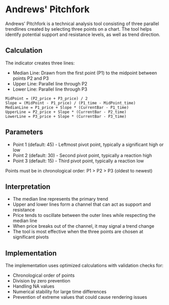 # Andrews' Pitchfork

Andrews' Pitchfork is a technical analysis tool consisting of three parallel trendlines created by selecting three points on a chart. The tool helps identify potential support and resistance levels, as well as trend direction.

## Calculation

The indicator creates three lines:
- Median Line: Drawn from the first point (P1) to the midpoint between points P2 and P3
- Upper Line: Parallel line through P2
- Lower Line: Parallel line through P3

```
MidPoint = (P2_price + P3_price) / 2
Slope = (MidPoint - P1_price) / (P1_time - MidPoint_time)
MedianLine = P1_price + Slope * (CurrentBar - P1_time)
UpperLine = P2_price + Slope * (CurrentBar - P2_time)
LowerLine = P3_price + Slope * (CurrentBar - P3_time)
```

## Parameters

- Point 1 (default: 45) - Leftmost pivot point, typically a significant high or low
- Point 2 (default: 30) - Second pivot point, typically a reaction high
- Point 3 (default: 15) - Third pivot point, typically a reaction low

Points must be in chronological order: P1 > P2 > P3 (oldest to newest)

## Interpretation

- The median line represents the primary trend
- Upper and lower lines form a channel that can act as support and resistance
- Price tends to oscillate between the outer lines while respecting the median line
- When price breaks out of the channel, it may signal a trend change
- The tool is most effective when the three points are chosen at significant pivots

## Implementation

The implementation uses optimized calculations with validation checks for:
- Chronological order of points
- Division by zero prevention
- Handling NA values
- Numerical stability for large time differences
- Prevention of extreme values that could cause rendering issues
